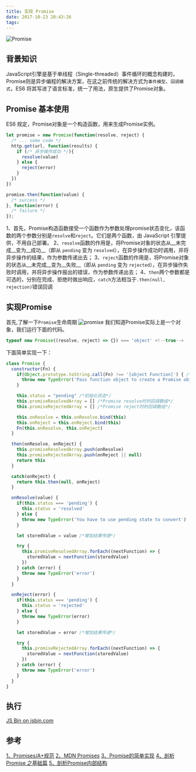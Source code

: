 ```yaml
---
title: 实现 Promise
date: 2017-10-23 20:43:26
tags:
---
```

![Promise](https://user-images.githubusercontent.com/12566627/31977916-8a3f7322-b971-11e7-8b87-1c5906bf64ae.png)

## 背景知识
JavaScript引擎是基于单线程（Single-threaded）事件循环的概念构建的，Promise则是异步编程的解决方案，在这之前传统的解决方式为`事件模型`、`回调模式`，ES6 将其写进了语言标准，统一了用法，原生提供了Promise对象。
<!--more-->
## Promise 基本使用
ES6 规定，Promise对象是一个构造函数，用来生成Promise实例。
```js
let promise = new Promise(function(resolve, reject) {
  /* ... some code */
  http.get(url, function(results) {
    if (/* 异步操作成功 */){
      resolve(value)
    } else {
      reject(error)
    }
  })
})

promise.then(function(value) {
  /* success */
}, function(error) {
  /* failure */
});
```
1、首先，Promise构造函数接受一个函数作为参数处理promise状态变化，该函数的两个参数分别是`resolve`和`reject`。它们是两个函数，由 JavaScript 引擎提供，不用自己部署。
2、`resolve`函数的作用是，将Promise对象的状态从__未完成__变为__成功__（即从 `pending` 变为 `resolved`），在异步操作成功时调用，并将异步操作的结果，作为参数传递出去；
3、`reject`函数的作用是，将Promise对象的状态从__未完成__变为__失败__（即从 `pending` 变为 `rejected`），在异步操作失败时调用，并将异步操作报出的错误，作为参数传递出去；
4、`then`两个参数都是可选的，分别在完成、拒绝时做出响应，`catch`方法相当于`.then(null, rejection)`错误回调

## 实现Promise
首先,了解一下`Promise`生命周期
![promise](https://mdn.mozillademos.org/files/8633/promises.png)
我们知道Promise实际上是一个对象，我们运行下面的代码。
```js
typeof new Promise((resolve, reject) => {}) === 'object' <!--true-->
```
下面简单实现一下：
```js
class Promise {
  constructor(Fn) {
    if(Object.prototype.toString.call(Fn) !== '[object Function]') { /*传入必须为function*/
      throw new TypeError('Pass function object to create a Promise object')
    }

    this.status = "pending" /*初始化状态*/
    this.promiseResolvedArray = [] /*Promise resolve时的回调数组*/
    this.promiseRejectedArray = [] /*Promise reject时的回调数组*/

    this.onResolve = this.onResolve.bind(this)
    this.onReject = this.onReject.bind(this)
    Fn(this.onResolve, this.onReject)
  }

  then(onResolve, onReject) {
    this.promiseResolvedArray.push(onResolve)
    this.promiseRejectedArray.push(onReject || null)
    return this
  }

  catch(onReject) {
    return this.then(null, onReject)
  }

  onResolve(value) {
    if(this.status === 'pending') {
      this.status = 'resolved'
    } else {
      throw new TypeError('You have to use pending state to convert')
    }

    let storedValue = value /*增加结果传递*/

    try {
      this.promiseResolvedArray.forEach((nextFunction) => {
        storedValue = nextFunction(storedValue)
      })
    } catch (error) {
      throw new TypeError('error')
    }
  }

  onReject(error) {
    if(this.status === 'pending') {
      this.status = 'rejected'
    } else {
      throw new TypeError(error)
    }

    let storedValue = error /*增加结果传递*/

    try {
      this.promiseRejectedArray.forEach((nextFunction) => {
        storedValue = nextFunction(storedValue)
      })
    } catch (error) {
      throw new TypeError('error')
    }
  }
}
```
## 执行
<a class="jsbin-embed" href="//jsbin.com/buwewej/1/edit?js,console" target="_blank">JS Bin on jsbin.com</a>

## 参考
[1、Promises/A+规范](http://www.ituring.com.cn/article/66566)
[2、MDN Promises](https://developer.mozilla.org/zh-CN/docs/Web/JavaScript/Reference/Global_Objects/Promise)
[3、Promise的简单实现](http://imweb.io/topic/59df35f3682534f127a79a5c)
[4、剖析 Promise 之基础篇](https://tech.meituan.com/promise-insight.html)
[5、剖析Promise内部结构](https://github.com/xieranmaya/blog/issues/3)
